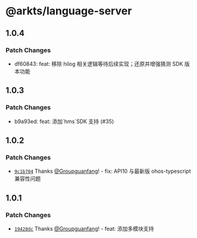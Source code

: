 # @arkts/language-server

## 1.0.4

### Patch Changes

- df60843: feat: 移除 hilog 相关逻辑等待后续实现；还原并增强猜测 SDK 版本功能

## 1.0.3

### Patch Changes

- b9a93ed: feat: 添加\`hms\`SDK 支持 (#35)

## 1.0.2

### Patch Changes

- [`9c1b704`](https://github.com/Groupguanfang/arkTS/commit/9c1b7048a8b38bd0d129b2c850307e3d3c905613) Thanks [@Groupguanfang](https://github.com/Groupguanfang)! - fix: API10 与最新版 ohos-typescript 兼容性问题

## 1.0.1

### Patch Changes

- [`19428dc`](https://github.com/Groupguanfang/arkTS/commit/19428dcdb6f8e27914067ea48a53ce644c26f7e6) Thanks [@Groupguanfang](https://github.com/Groupguanfang)! - feat: 添加多模块支持
